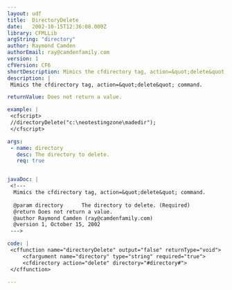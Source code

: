 ```yaml
---
layout: udf
title:  DirectoryDelete
date:   2002-10-15T12:36:08.000Z
library: CFMLLib
argString: "directory"
author: Raymond Camden
authorEmail: ray@camdenfamily.com
version: 1
cfVersion: CF6
shortDescription: Mimics the cfdirectory tag, action=&quot;delete&quot; command.
description: |
 Mimics the cfdirectory tag, action=&quot;delete&quot; command.

returnValue: Does not return a value.

example: |
 <cfscript>
 //directoryDelete("c:\neotestingzone\madedir");
 </cfscript>

args:
 - name: directory
   desc: The directory to delete.
   req: true


javaDoc: |
 <!---
  Mimics the cfdirectory tag, action=&quot;delete&quot; command.
  
  @param directory      The directory to delete. (Required)
  @return Does not return a value. 
  @author Raymond Camden (ray@camdenfamily.com) 
  @version 1, October 15, 2002 
 --->

code: |
 <cffunction name="directoryDelete" output="false" returnType="void">
     <cfargument name="directory" type="string" required="true">
     <cfdirectory action="delete" directory="#directory#">
 </cffunction>

---
```


